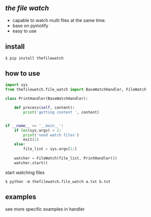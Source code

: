 ## *the file watch*

* capable to watch multi files at the same time. 
* base on pyinotify
* easy to use



## install
<code>$ pip install thefilewatch</code>

## how to use

```python
import sys
from thefilewatch.file_watch import BaseWatchHandler, FileWatch

class PrintHandler(BaseWatchHandler):

    def process(self, content):
        print('getting content ', content)


if __name__ == '__main__':
    if len(sys.argv) < 2:
        print('need watch files')
        exit(1)
    else:
        file_list = sys.argv[1:]
    
    watcher = FileWatch(file_list, PrintHandler())
    watcher.start()
```

start watching files

<code>$ python -m thefilewatch.file_watch a.txt b.txt</code>

## examples

see more specific examples in handler
